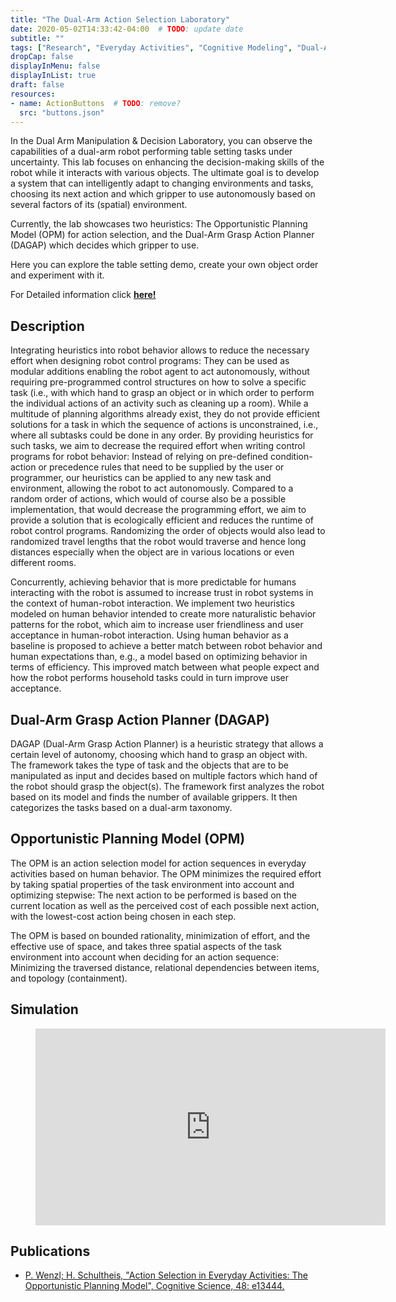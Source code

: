 ```yaml
---
title: "The Dual-Arm Action Selection Laboratory"
date: 2020-05-02T14:33:42-04:00  # TODO: update date
subtitle: ""
tags: ["Research", "Everyday Activities", "Cognitive Modeling", "Dual-Arm Manipulation", "Action Selection"]  # TODO: update tags
dropCap: false
displayInMenu: false
displayInList: true
draft: false
resources:
- name: ActionButtons  # TODO: remove?
  src: "buttons.json"
---
```


In the Dual Arm Manipulation & Decision Laboratory, you can observe the capabilities of a dual-arm robot performing table setting tasks under uncertainty.
This lab focuses on enhancing the decision-making skills of the robot while it interacts with various objects.
The ultimate goal is to develop a system that can intelligently adapt to changing environments and tasks, choosing its next action and which gripper to use autonomously based on several factors of its (spatial) environment. 

Currently, the lab showcases two heuristics: The Opportunistic Planning Model (OPM) for action selection, and the Dual-Arm Grasp Action Planner (DAGAP) which decides which gripper to use.

Here you can explore the table setting demo, create your own object order and experiment with it.

<div class="hidde-after-preview">
  For Detailed information click
  <a class="btn btn-success" target="_blank" href="the-dual-arm-action-selection-laboratory"><b>here!</b></a>
</div>

<!--more-->

<!-- <div class="main-well-flex-container" style="margin:20px;align-items: center;">

  <div style="flex:30%;">
      <img src="profile_picture.png" style="clip-path: circle(35%);">
  </div>

  <div style="flex:70%;">
    <h3>Replace with Name</h3>
    Tel:     +49 XXXXXXXXXX <br>
    Fax:     +49 XXXXXXXXXX <br>
    Mail:    <a href="mailto:XXXXXXX@cs.uni-bremen.de">XXXXXX@cs.uni-bremen.de</a> <br>
    <a style="color:red" href="https://ai.uni-bremen.de/team/XXXXXXXXX">
      <span style="font-size: 15px;">Profile</span>
    </a>
  </div>

</div> -->

Description
---
Integrating heuristics into robot behavior allows to reduce the necessary effort when designing robot control programs: They can be used as modular additions enabling the robot agent to act autonomously, without requiring pre-programmed control structures on how to solve a specific task (i.e., with which hand to grasp an object or in which order to perform the individual actions of an activity such as cleaning up a room).
While a multitude of planning algorithms already exist, they do not provide efficient solutions for a task in which the sequence of actions is unconstrained, i.e., where all subtasks could be done in any order. By providing heuristics for such tasks, we aim to decrease the required effort when writing control programs for robot behavior: Instead of relying on pre-defined condition-action or precedence rules that need to be supplied by the user or programmer, our heuristics can be applied to any new task and environment, allowing the robot to act autonomously. Compared to a random order of actions, which would of course also be a possible implementation, that would decrease the programming effort, we aim to provide a solution that is ecologically efficient and reduces the runtime of robot control programs. Randomizing the order of objects would also lead to randomized travel lengths that the robot would traverse and hence long distances especially when the object are in various locations or even different rooms.

Concurrently, achieving behavior that is more predictable for humans interacting with the robot is assumed to increase trust in robot systems in the context of human-robot interaction. We implement two heuristics modeled on human behavior intended to create more naturalistic behavior patterns for the robot, which aim to increase user friendliness and user acceptance in human-robot interaction. Using human behavior as a baseline is proposed to achieve a better match between robot behavior and human expectations than, e.g., a model based on optimizing behavior in terms of efficiency. This improved match between what people expect and how the robot performs household tasks could in turn improve user acceptance.

Dual-Arm Grasp Action Planner (DAGAP)
---
DAGAP (Dual-Arm Grasp Action Planner) is a heuristic strategy that allows a certain level of autonomy, choosing which hand to grasp an object with.
The framework takes the type of task and the objects that are to be manipulated as input and decides based on multiple factors which hand of the robot should grasp the object(s).
The framework first analyzes the robot based on its model and finds the number of available grippers.
It then categorizes the tasks based on a dual-arm taxonomy.

Opportunistic Planning Model (OPM)
---
The OPM is an action selection model for action sequences in everyday activities based on human behavior. The OPM minimizes the required effort by taking spatial properties of the task environment into account and optimizing stepwise: The next action to be performed is based on the current location as well as the perceived cost of each possible next action, with the lowest-cost action being chosen in each step.

The OPM is based on bounded rationality, minimization of effort, and the effective use of space, and takes three spatial aspects of the task environment into account when deciding for an action sequence: Minimizing the traversed distance, relational dependencies between items, and topology (containment).

Simulation
---

<figure class="video_container">
<iframe width="560" height="315" src="https://www.youtube.com/watch?v=NXUWJXekih4" title="YouTube video player" frameborder="0" allow="accelerometer; autoplay; clipboard-write; encrypted-media; gyroscope; picture-in-picture; web-share" referrerpolicy="strict-origin-when-cross-origin" allowfullscreen></iframe>
</figure>

Publications
---
- [P. Wenzl; H. Schultheis, "Action Selection in Everyday Activities: The Opportunistic Planning Model", Cognitive Science, 48: e13444.](https://onlinelibrary.wiley.com/doi/10.1111/cogs.13444)